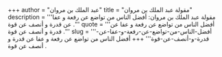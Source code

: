 +++
author = "عبد الملك بن مروان"
title = "مقولة عبد الملك بن مروان"
description = '''مقولة عبد الملك بن مروان: أفضل الناس من تواضع عن رفعة و عفا عن قدرة و أنصف عن قوة .'''
quote = '''أفضل الناس من تواضع عن رفعة و عفا عن قدرة و أنصف عن قوة .'''
slug = '''أفضل-الناس-من-تواضع-عن-رفعة-و-عفا-عن-قدرة-و-أنصف-عن-قوة'''
+++
أفضل الناس من تواضع عن رفعة و عفا عن قدرة و أنصف عن قوة .
